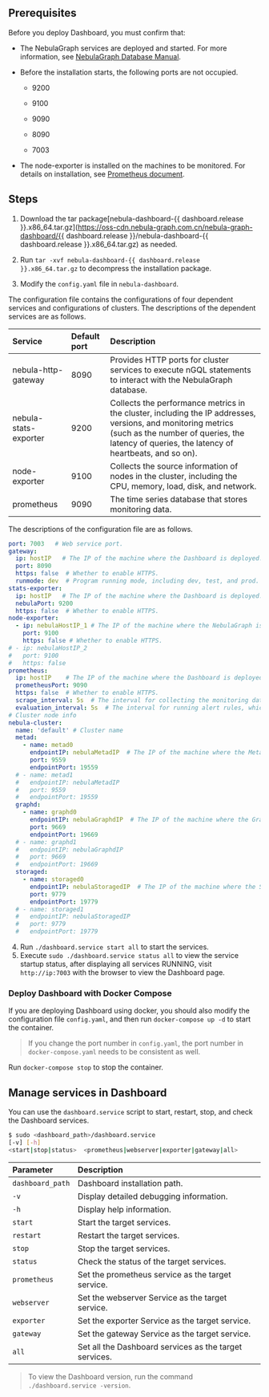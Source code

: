 ## Prerequisites

Before you deploy Dashboard, you must confirm that:

- The NebulaGraph services are deployed and started. For more information, see [NebulaGraph Database Manual](https://docs.nebula-graph.io/master/4.deployment-and-installation/1.resource-preparations/).

- Before the installation starts, the following ports are not occupied.
  
  - 9200

  - 9100

  - 9090

  - 8090

  - 7003


- The node-exporter is installed on the machines to be monitored. For details on installation, see [Prometheus document](https://prometheus.io/docs/guides/node-exporter/).

## Steps
1. Download the tar package[nebula-dashboard-{{ dashboard.release }}.x86_64.tar.gz](https://oss-cdn.nebula-graph.com.cn/nebula-graph-dashboard/{{ dashboard.release }}/nebula-dashboard-{{ dashboard.release }}.x86_64.tar.gz)  as needed.

2. Run `tar -xvf nebula-dashboard-{{ dashboard.release }}.x86_64.tar.gz` to decompress the installation package.

3. Modify the `config.yaml` file in `nebula-dashboard`.

  The configuration file contains the configurations of four dependent services and configurations of clusters. The descriptions of the dependent services are as follows.

  |Service|Default port| Description|
  |:---|:---|:---|
  |nebula-http-gateway |8090| Provides HTTP ports for cluster services to execute nGQL statements to interact with the NebulaGraph database. |
  |nebula-stats-exporter |9200| Collects the performance metrics in the cluster, including the IP addresses, versions, and monitoring metrics (such as the number of queries, the latency of queries, the latency of heartbeats, and so on). |
  |node-exporter |9100| Collects the source information of nodes in the cluster, including the CPU, memory, load, disk, and network. |
  |prometheus |9090| The time series database that stores monitoring data. |

  The descriptions of the configuration file are as follows.

  ```yaml
  port: 7003   # Web service port.
  gateway:
    ip: hostIP   # The IP of the machine where the Dashboard is deployed.
    port: 8090
    https: false  # Whether to enable HTTPS.
    runmode: dev  # Program running mode, including dev, test, and prod. It is used to distinguish between different running environments generally.
  stats-exporter:
    ip: hostIP   # The IP of the machine where the Dashboard is deployed.
    nebulaPort: 9200
    https: false  # Whether to enable HTTPS.
  node-exporter:
    - ip: nebulaHostIP_1 # The IP of the machine where the NebulaGraph is deployed.
      port: 9100
      https: false # Whether to enable HTTPS.
  # - ip: nebulaHostIP_2
  #   port: 9100
  #   https: false
  prometheus:
    ip: hostIP    # The IP of the machine where the Dashboard is deployed.
    prometheusPort: 9090
    https: false  # Whether to enable HTTPS.
    scrape_interval: 5s  # The interval for collecting the monitoring data, which is 1 minute by default.
    evaluation_interval: 5s  # The interval for running alert rules, which is 1 minute by default.
  # Cluster node info
  nebula-cluster:
    name: 'default' # Cluster name
    metad:
      - name: metad0
        endpointIP: nebulaMetadIP  # The IP of the machine where the Meta service is deployed.
        port: 9559
        endpointPort: 19559
    # - name: metad1
    #   endpointIP: nebulaMetadIP
    #   port: 9559
    #   endpointPort: 19559  
    graphd:
      - name: graphd0
        endpointIP: nebulaGraphdIP  # The IP of the machine where the Graph service is deployed.
        port: 9669
        endpointPort: 19669
    # - name: graphd1
    #   endpointIP: nebulaGraphdIP
    #   port: 9669
    #   endpointPort: 19669  
    storaged:
      - name: storaged0
        endpointIP: nebulaStoragedIP  # The IP of the machine where the Storage service is deployed.
        port: 9779
        endpointPort: 19779
    # - name: storaged1
    #   endpointIP: nebulaStoragedIP
    #   port: 9779
    #   endpointPort: 19779  
  ```

4. Run `./dashboard.service start all` to start the services.
5. Execute `sudo ./dashboard.service status all` to view the service startup status, after displaying all services RUNNING, visit `http://ip:7003` with the browser to view the Dashboard page.

### Deploy Dashboard with Docker Compose
If you are deploying Dashboard using docker, you should also modify the configuration file `config.yaml`, and then run `docker-compose up -d` to start the container.

> If you change the port number in `config.yaml`, the port number in `docker-compose.yaml` needs to be consistent as well.

Run `docker-compose stop` to stop the container.

## Manage services in Dashboard

You can use the `dashboard.service` script to start, restart, stop, and check the Dashboard services.

```bash
$ sudo <dashboard_path>/dashboard.service
[-v] [-h]
<start|stop|status>  <prometheus|webserver|exporter|gateway|all>
```

| Parameter                  | Description       |
| :------------------------- | :------------------- |
| `dashboard_path` | Dashboard installation path.  |
| `-v`                       | Display detailed debugging information.   |
| `-h`                       | Display help information.        |
| `start`                    | Start the target services.       |
| `restart`                  | Restart the target services.       |
| `stop`                     | Stop the target services.           |
| `status`                   | Check the status of the target services.       |
| `prometheus`               | Set the prometheus service as the target service. |
| `webserver`                | Set the webserver Service as the target service.  |
| `exporter`                 | Set the exporter Service as the target service.   |
| `gateway`                  | Set the gateway Service as the target service.    |
| `all`                      | Set all the Dashboard services as the target services.       |

> To view the Dashboard version, run the command `./dashboard.service -version`.

